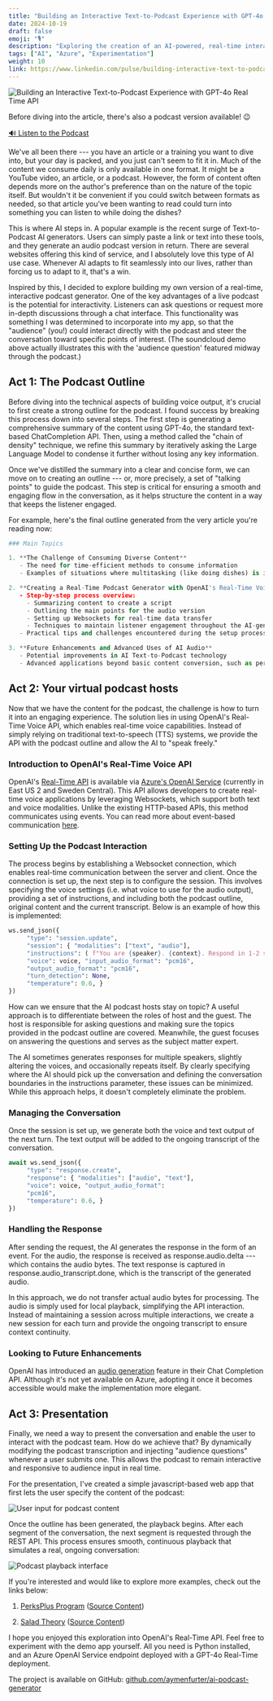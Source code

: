 ```yaml
---
title: "Building an Interactive Text-to-Podcast Experience with GPT-4o Real Time API"
date: 2024-10-19
draft: false
emoji: "🎙️"
description: "Exploring the creation of an AI-powered, real-time interactive podcast generator using OpenAI's Real-Time Voice API and Azure services."
tags: ["AI", "Azure", "Experimentation"]
weight: 10
link: https://www.linkedin.com/pulse/building-interactive-text-to-podcast-experience-gpt-4o-aymen-furter
---
```


![Building an Interactive Text-to-Podcast Experience with GPT-4o Real Time API](/images/article-cover.png)

Before diving into the article, there's also a podcast version available! 😉

[🔊 Listen to the Podcast](https://soundcloud.com/aymen-furter/ai-generated-podcast-demo-1)

We've all been there --- you have an article or a training you want to dive into, but your day is packed, and you just can't seem to fit it in. Much of the content we consume daily is only available in one format. It might be a YouTube video, an article, or a podcast. However, the form of content often depends more on the author's preference than on the nature of the topic itself. But wouldn't it be convenient if you could switch between formats as needed, so that article you've been wanting to read could turn into something you can listen to while doing the dishes?

This is where AI steps in. A popular example is the recent surge of Text-to-Podcast AI generators. Users can simply paste a link or text into these tools, and they generate an audio podcast version in return. There are several websites offering this kind of service, and I absolutely love this type of AI use case. Whenever AI adapts to fit seamlessly into our lives, rather than forcing us to adapt to it, that's a win.

Inspired by this, I decided to explore building my own version of a real-time, interactive podcast generator. One of the key advantages of a live podcast is the potential for interactivity. Listeners can ask questions or request more in-depth discussions through a chat interface. This functionality was something I was determined to incorporate into my app, so that the "audience" (you!) could interact directly with the podcast and steer the conversation toward specific points of interest. (The soundcloud demo above actually illustrates this with the 'audience question' featured midway through the podcast.)

## Act 1: The Podcast Outline

Before diving into the technical aspects of building voice output, it's crucial to first create a strong outline for the podcast. I found success by breaking this process down into several steps. The first step is generating a comprehensive summary of the content using GPT-4o, the standard text-based ChatCompletion API. Then, using a method called the "chain of density" technique, we refine this summary by iteratively asking the Large Language Model to condense it further without losing any key information. 

Once we've distilled the summary into a clear and concise form, we can move on to creating an outline --- or, more precisely, a set of "talking points" to guide the podcast. This step is critical for ensuring a smooth and engaging flow in the conversation, as it helps structure the content in a way that keeps the listener engaged. 

For example, here's the final outline generated from the very article you're reading now:

```python
### Main Topics

1. **The Challenge of Consuming Diverse Content**
   - The need for time-efficient methods to consume information
   - Examples of situations where multitasking (like doing dishes) is ideal for audio content

2. **Creating a Real-Time Podcast Generator with OpenAI's Real-Time Voice API**
   - Step-by-step process overview:
     - Summarizing content to create a script
     - Outlining the main points for the audio version
     - Setting up Websockets for real-time data transfer
     - Techniques to maintain listener engagement throughout the AI-generated audio
   - Practical tips and challenges encountered during the setup process

3. **Future Enhancements and Advanced Uses of AI Audio**
   - Potential improvements in AI Text-to-Podcast technology
   - Advanced applications beyond basic content conversion, such as personalized audio newsletters and interactive voice responses
```

## Act 2: Your virtual podcast hosts

Now that we have the content for the podcast, the challenge is how to turn it into an engaging experience. The solution lies in using OpenAI's Real-Time Voice API, which enables real-time voice capabilities. Instead of simply relying on traditional text-to-speech (TTS) systems, we provide the API with the podcast outline and allow the AI to "speak freely." 

### Introduction to OpenAI's Real-Time Voice API

OpenAI's [Real-Time API](https://openai.com/index/introducing-the-realtime-api/) is available via [Azure's OpenAI Service](https://learn.microsoft.com/en-us/azure/ai-services/openai/realtime-audio-quickstart) (currently in East US 2 and Sweden Central). This API allows developers to create real-time voice applications by leveraging Websockets, which support both text and voice modalities. Unlike the existing HTTP-based APIs, this method communicates using events. You can read more about event-based communication [here](https://platform.openai.com/docs/guides/realtime/events).

### Setting Up the Podcast Interaction

The process begins by establishing a Websocket connection, which enables real-time communication between the server and client. Once the connection is set up, the next step is to configure the session. This involves specifying the voice settings (i.e. what voice to use for the audio output), providing a set of instructions, and including both the podcast outline, original content and the current transcript. Below is an example of how this is implemented:

```python
ws.send_json({
     "type": "session.update",
     "session": { "modalities": ["text", "audio"],
     "instructions": ( f"You are {speaker}. {context}. Respond in 1-2 sentences at a time. " f"Continue the conversation from where it left off:\n" f"{combined_transcript}\n\n{speaker}: <your new message>" ),
     "voice": voice, "input_audio_format": "pcm16",
     "output_audio_format": "pcm16",
     "turn_detection": None,
     "temperature": 0.6, }
})
```

How can we ensure that the AI podcast hosts stay on topic? A useful approach is to differentiate between the roles of host and the guest. The host is responsible for asking questions and making sure the topics provided in the podcast outline are covered. Meanwhile, the guest focuses on answering the questions and serves as the subject matter expert. 

The AI sometimes generates responses for multiple speakers, slightly altering the voices, and occasionally repeats itself. By clearly specifying where the AI should pick up the conversation and defining the conversation boundaries in the instructions parameter, these issues can be minimized. While this approach helps, it doesn't completely eliminate the problem.

### Managing the Conversation

Once the session is set up, we generate both the voice and text output of the next turn. The text output will be added to the ongoing transcript of the conversation.

```python
await ws.send_json({
     "type": "response.create",
     "response": { "modalities": ["audio", "text"],
     "voice": voice, "output_audio_format":
     "pcm16",
     "temperature": 0.6, }
})
```

### Handling the Response

After sending the request, the AI generates the response in the form of an event. For the audio, the response is received as response.audio.delta --- which contains the audio bytes. The text response is captured in response.audio_transcript.done, which is the transcript of the generated audio.

In this approach, we do not transfer actual audio bytes for processing. The audio is simply used for local playback, simplifying the API interaction. Instead of maintaining a session across multiple interactions, we create a new session for each turn and provide the ongoing transcript to ensure context continuity.

### Looking to Future Enhancements

OpenAI has introduced an [audio generation](https://platform.openai.com/docs/guides/audio) feature in their Chat Completion API. Although it's not yet available on Azure, adopting it once it becomes accessible would make the implementation more elegant.

## Act 3: Presentation

Finally, we need a way to present the conversation and enable the user to interact with the podcast team. How do we achieve that? By dynamically modifying the podcast transcription and injecting "audience questions" whenever a user submits one. This allows the podcast to remain interactive and responsive to audience input in real time.

For the presentation, I've created a simple javascript-based web app that first lets the user specify the content of the podcast: 

![User input for podcast content](/images/user-input.png)

Once the outline has been generated, the playback begins. After each segment of the conversation, the next segment is requested through the REST API. This process ensures smooth, continuous playback that simulates a real, ongoing conversation: 

![Podcast playback interface](/images/playback-interface.png)

If you're interested and would like to explore more examples, check out the links below:

1) [PerksPlus Program](https://soundcloud.com/aymen-furter/ai-generated-podcast-demo-3?si=46b987ead9a541e5b2fad714807fde30&utm_source=clipboard&utm_medium=text&utm_campaign=social_sharing) ([Source Content](https://github.com/Azure-Samples/chat-with-your-data-solution-accelerator/blob/main/data/PerksPlus.pdf))

2) [Salad Theory](https://soundcloud.com/aymen-furter/ai-podcast-generator-demo?si=486524b77f77444d8ef402b13c1c0827&utm_source=clipboard&utm_medium=text&utm_campaign=social_sharing) ([Source Content](https://saladtheory.github.io/))

I hope you enjoyed this exploration into OpenAI's Real-Time API. Feel free to experiment with the demo app yourself. All you need is Python installed, and an Azure OpenAI Service endpoint deployed with a GPT-4o Real-Time deployment.

The project is available on GitHub: [github.com/aymenfurter/ai-podcast-generator](https://github.com/aymenfurter/ai-podcast-generator)